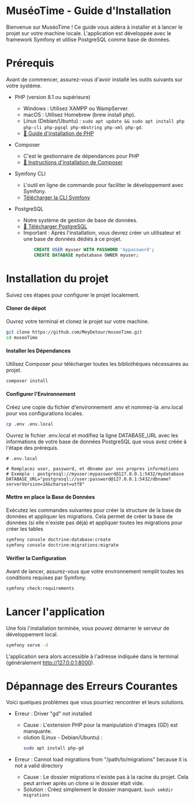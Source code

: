 # MuséoTime - Guide d'Installation
Bienvenue sur MuséoTime ! Ce guide vous aidera à installer et à lancer le projet sur votre machine locale. L'application est développée avec le framework Symfony et utilise PostgreSQL comme base de données.

# Prérequis
Avant de commencer, assurez-vous d'avoir installé les outils suivants sur votre système.
* PHP (version 8.1 ou supérieure)
    + Windows : Utilisez XAMPP ou WampServer.
    + macOS : Utilisez Homebrew (brew install php).
    + Linux (Debian/Ubuntu) : ```sudo apt update && sudo apt install php php-cli php-pgsql php-mbstring php-xml php-gd```.
    + <a href="https://dyma.fr/blog/installation-de-php/?campaignId=22795711356&device=c&utm_source=google&gad_source=1&gad_campaignid=22805258542&gbraid=0AAAAADPXRQlgn_hiTgyU2_QCVE5qWXTYx&gclid=CjwKCAjwr8LHBhBKEiwAy47uUq2b223cEziSZHvDAO5Ir4t8hm35B_3803rDbzMIVjd9k8fbJSgLKhoCf3YQAvD_BwE">🔗 Guide d'installation de PHP</a>

* Composer
  + C'est le gestionnaire de dépendances pour PHP
  + <a href="https://getcomposer.org/download/">🔗 Instructions d'installation de Composer</a>


* Symfony CLI
  + L'outil en ligne de commande pour faciliter le développement avec Symfony.
  + <a href="https://symfony.com/download">Télécharger la CLI Symfony</a>

* PostgreSQL
  + Notre système de gestion de base de données.
  + <a href="https://www.postgresql.org/download/">🔗 Télécharger PostgreSQL</a>
  + Important : Après l'installation, vous devrez créer un utilisateur et une base de données dédiés à ce projet.
    ```SQL
        CREATE USER myuser WITH PASSWORD 'mypassword';
        CREATE DATABASE mydatabase OWNER myuser;
    ```


# Installation du projet
Suivez ces étapes pour configurer le projet localement.

#### Cloner de dépot
Ouvrez votre terminal et clonez le projet sur votre machine.
```bash
git clone https://github.com/MeyDetour/museoTime.git
cd museoTime
````

#### Installer les Dépendances
Utilisez Composer pour télécharger toutes les bibliothèques nécessaires au projet.
```bash
composer install
```




#### Configurer l'Environnement
Créez une copie du fichier d'environnement .env et nommez-la .env.local pour vos configurations locales.
```bash
cp .env .env.local
````
Ouvrez le fichier .env.local et modifiez la ligne DATABASE_URL avec les informations de votre base de données PostgreSQL que vous avez créée à l'étape des prérequis.


```
# .env.local

# Remplacez user, password, et dbname par vos propres informations
# Exemple : postgresql://myuser:mypassword@127.0.0.1:5432/mydatabase
DATABASE_URL="postgresql://user:password@127.0.0.1:5432/dbname?serverVersion=16&charset=utf8"
```

#### Mettre en place la Base de Données
Exécutez les commandes suivantes pour créer la structure de la base de données et appliquer les migrations.
Cela permet de créer la base de données (si elle n'existe pas déjà) et appliquer toutes les migrations pour créer les tables
```bash
symfony console doctrine:database:create
symfony console doctrine:migrations:migrate
```


#### Vérifier la Configuration
Avant de lancer, assurez-vous que votre environnement remplit toutes les conditions requises par Symfony.
```bash
symfony check:requirements
````
  
  
  
# Lancer l'application
Une fois l'installation terminée, vous pouvez démarrer le serveur de développement local.
```bash
symfony serve -d
```
L'application sera alors accessible à l'adresse indiquée dans le terminal (généralement http://127.0.0.1:8000).




# Dépannage des Erreurs Courantes
Voici quelques problèmes que vous pourriez rencontrer et leurs solutions.

* Erreur : Driver "gd" not installed
  + Cause : L'extension PHP pour la manipulation d'images (GD) est manquante.
  + olution (Linux - Debian/Ubuntu) :
    ```bash
    sudo apt install php-gd
    ```

* Erreur : Cannot load migrations from "/path/to/migrations" because it is not a valid directory
  + Cause : Le dossier migrations n'existe pas à la racine du projet. Cela peut arriver après un clone si le dossier était vide.
  + Solution : Créez simplement le dossier manquant.
        ```bash
        smkdir migrations
        ```









